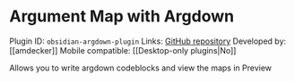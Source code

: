 # Argument Map with Argdown

Plugin ID: `obsidian-argdown-plugin`
Links: [GitHub repository](https://github.com/amdecker/obsidian-argdown-plugin)
Developed by: [[amdecker]]
Mobile compatible: [[Desktop-only plugins|No]]

Allows you to write argdown codeblocks and view the maps in Preview
